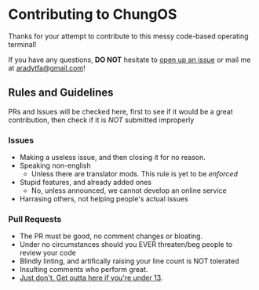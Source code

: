 # Contributing to ChungOS

Thanks for your attempt to contribute to this messy code-based operating terminal!

If you have any questions, **DO NOT** hesitate to [open up an issue](https://github.com/ArezalGame89/ChungOS/issues/new?assignees=&labels=&template=question.md&title=) or mail me at aradytfa@gmail.com!

## Rules and Guidelines

PRs and Issues will be checked here, first to see if it would be a great contribution, then check if it is *NOT* submitted improperly

### Issues
  - Making a useless issue, and then closing it for no reason.
  - Speaking non-english
    - Unless there are translator mods. This rule is yet to be *enforced*
  - Stupid features, and already added ones
    - No, unless announced, we cannot develop an online service
  - Harrasing others, not helping people's actual issues
  
### Pull Requests
  - The PR must be good, no comment changes or bloating.
  - Under no circumstances should you EVER threaten/beg people to review your code
  - Blindly linting, and artifically raising your line count is NOT tolerated
  - Insulting comments who perform great.
  - [Just don't. Get outta here if you're under 13](https://github.com/MR-FNF).
